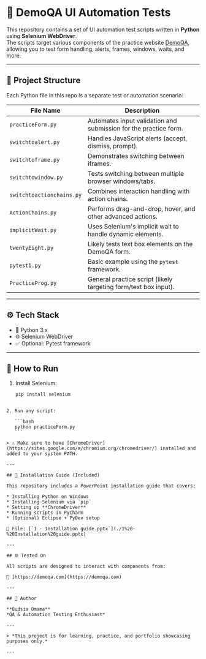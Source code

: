 # 🧪 DemoQA UI Automation Tests

This repository contains a set of UI automation test scripts written in **Python** using **Selenium WebDriver**.  
The scripts target various components of the practice website [DemoQA](https://demoqa.com), allowing you to test form handling, alerts, frames, windows, waits, and more.

---

## 📁 Project Structure

Each Python file in this repo is a separate test or automation scenario:

| File Name              | Description |
|------------------------|-------------|
| `practiceForm.py`         | Automates input validation and submission for the practice form. |
| `switchtoalert.py`        | Handles JavaScript alerts (accept, dismiss, prompt). |
| `switchtoframe.py`        | Demonstrates switching between iframes. |
| `switchtowindow.py`       | Tests switching between multiple browser windows/tabs. |
| `switchtoactionchains.py` | Combines interaction handling with action chains. |
| `ActionChains.py`         | Performs drag-and-drop, hover, and other advanced actions. |
| `implicitWait.py`         | Uses Selenium's implicit wait to handle dynamic elements. |
| `twentyEight.py`          | Likely tests text box elements on the DemoQA form. |
| `pytest1.py`              | Basic example using the `pytest` framework. |
| `PracticeProg.py`         | General practice script (likely targeting form/text box input). |

---

## ⚙️ Tech Stack

- 🐍 Python 3.x  
- 🌐 Selenium WebDriver  
- ✅ Optional: Pytest framework

---

## 🚀 How to Run

1. Install Selenium:
   ```bash
   pip install selenium
````

2. Run any script:

   ```bash
   python practiceForm.py
   ```

> ⚠️ Make sure to have [ChromeDriver](https://sites.google.com/a/chromium.org/chromedriver/) installed and added to your system PATH.

---

## 🧰 Installation Guide (Included)

This repository includes a PowerPoint installation guide that covers:

* Installing Python on Windows
* Installing Selenium via `pip`
* Setting up **ChromeDriver**
* Running scripts in PyCharm
* (Optional) Eclipse + PyDev setup

📄 File: [`1 - Installation guide.pptx`](./1%20-%20Installation%20guide.pptx)

---

## 🌐 Tested On

All scripts are designed to interact with components from:

🔗 [https://demoqa.com](https://demoqa.com)

---

## 👤 Author

**Qudsia Omama**
*QA & Automation Testing Enthusiast*

---

> *This project is for learning, practice, and portfolio showcasing purposes only.*

---
